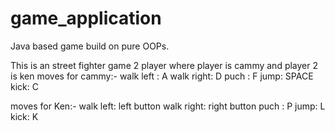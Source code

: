 # game_application
Java based game build on pure OOPs.

This is an street fighter game 
2 player 
where player is cammy and player 2 is ken
moves for cammy:-
walk left : A
walk right: D
puch : F
jump: SPACE
kick: C


moves for Ken:-
walk left: left button 
walk right: right button
puch : P
jump: L
kick: K
